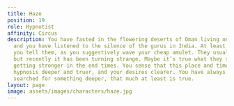 ```yaml
---
title: Haze
position: 19
role: Hypnotist
affinity: Circus
description: You have fasted in the flowering deserts of Oman living only on scent
  and you have listened to the silence of the gurus in India. At least that’s what
  you tell them, as you suggestively wave your cheap amulet. They usually play along,
  but recently it has been turning strange. Maybe it’s true what they say about magic
  getting stronger in the end times. You sense that this place and time makes your
  hypnosis deeper and truer, and your desires clearer. You have always needed more,
  searched for something deeper, that much at least is true.
layout: page
image: assets/images/characters/haze.jpg
---
```


